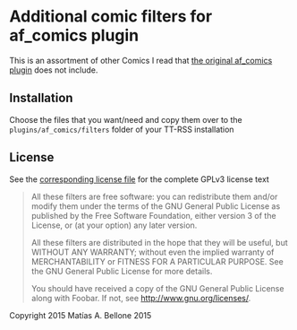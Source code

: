# Additional comic filters for af_comics plugin

This is an assortment of other Comics I read that [the original af_comics plugin](https://tt-rss.org/gitlab/fox/tt-rss/blob/master/plugins/af_comics/) does not include.

## Installation

Choose the files that you want/need and copy them over to the `plugins/af_comics/filters` folder of your TT-RSS installation

## License

See the [corresponding license file](LICENSE) for the complete GPLv3 license text

> All these filters are free software: you can redistribute them and/or modify
> them under the terms of the GNU General Public License as published by
> the Free Software Foundation, either version 3 of the License, or
> (at your option) any later version.
> 
> All these filters are distributed in the hope that they will be useful,
> but WITHOUT ANY WARRANTY; without even the implied warranty of
> MERCHANTABILITY or FITNESS FOR A PARTICULAR PURPOSE.  See the
> GNU General Public License for more details.
> 
> You should have received a copy of the GNU General Public License
> along with Foobar.  If not, see <http://www.gnu.org/licenses/>.

Copyright 2015 Matías A. Bellone 2015 